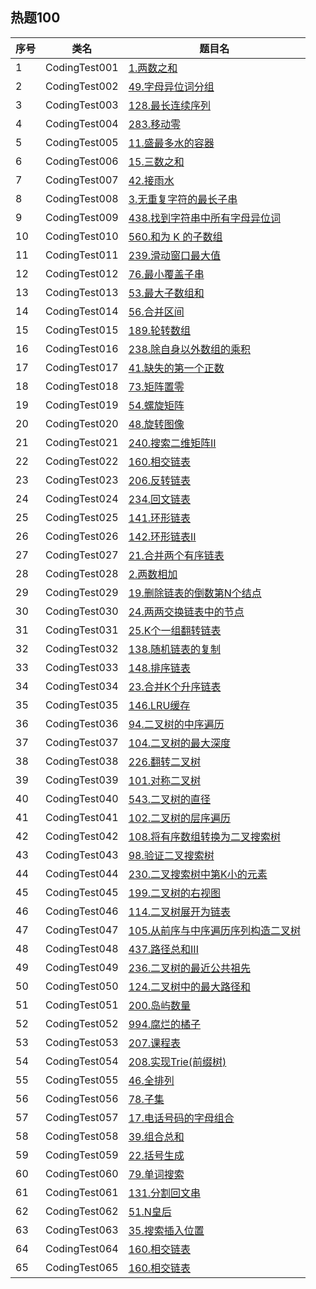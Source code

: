 ## 热题100

| 序号 | 类名            | 题目名                                                                                                                                                     |
|----|---------------|---------------------------------------------------------------------------------------------------------------------------------------------------------|
| 1  | CodingTest001 | <a href="https://leetcode.cn/problems/two-sum/description/?envType=study-plan-v2&envId=top-100-liked">1.两数之和</a>                                        |
| 2  | CodingTest002 | <a href="https://leetcode.cn/problems/group-anagrams/description/?envType=study-plan-v2&envId=top-100-liked">49.字母异位词分组</a>                             |
| 3  | CodingTest003 | <a href="https://leetcode.cn/problems/longest-consecutive-sequence/description/?envType=study-plan-v2&envId=top-100-liked">128.最长连续序列</a>               |
| 4  | CodingTest004 | <a href="https://leetcode.cn/problems/move-zeroes/description/?envType=study-plan-v2&envId=top-100-liked">283.移动零</a>                                   |
| 5  | CodingTest005 | <a href="https://leetcode.cn/problems/container-with-most-water/description/?envType=study-plan-v2&envId=top-100-liked">11.盛最多水的容器</a>                  |
| 6  | CodingTest006 | <a href="https://leetcode.cn/problems/3sum/description/?envType=study-plan-v2&envId=top-100-liked">15.三数之和</a>                                          |
| 7  | CodingTest007 | <a href="https://leetcode.cn/problems/trapping-rain-water/description/?envType=study-plan-v2&envId=top-100-liked">42.接雨水</a>                            |
| 8  | CodingTest008 | <a href="https://leetcode.cn/problems/longest-substring-without-repeating-characters/description/?envType=study-plan-v2&envId=top-100-liked">3.无重复字符的最长子串</a> |
| 9  | CodingTest009 | <a href="https://leetcode.cn/problems/find-all-anagrams-in-a-string/description/?envType=study-plan-v2&envId=top-100-liked">438.找到字符串中所有字母异位词</a>                                                                            |
| 10 | CodingTest010 | <a href="https://leetcode.cn/problems/subarray-sum-equals-k/description/?envType=study-plan-v2&envId=top-100-liked">560.和为 K 的子数组</a>                                                                                    |
| 11 | CodingTest011 | <a href="https://leetcode.cn/problems/sliding-window-maximum/description/?envType=study-plan-v2&envId=top-100-liked">239.滑动窗口最大值</a>                                                                                      |
| 12 | CodingTest012 | <a href="https://leetcode.cn/problems/minimum-window-substring/?envType=study-plan-v2&envId=top-100-liked">76.最小覆盖子串</a>                                |
| 13 | CodingTest013 | <a href="https://leetcode.cn/problems/maximum-subarray/description/?envType=study-plan-v2&envId=top-100-liked">53.最大子数组和</a>                                                                                          |
| 14 | CodingTest014 | <a href="https://leetcode.cn/problems/merge-intervals/description/?envType=study-plan-v2&envId=top-100-liked">56.合并区间</a>                                                                                            |
| 15 | CodingTest015 | <a href="https://leetcode.cn/problems/rotate-array/description/?envType=study-plan-v2&envId=top-100-liked">189.轮转数组</a>                                                                                             |
| 16 | CodingTest016 | <a href="https://leetcode.cn/problems/product-of-array-except-self/description/?envType=study-plan-v2&envId=top-100-liked">238.除自身以外数组的乘积</a>                                                                                      |
| 17 | CodingTest017 | <a href="https://leetcode.cn/problems/first-missing-positive/description/?envType=study-plan-v2&envId=top-100-liked">41.缺失的第一个正数</a>                                                                                      |
| 18 | CodingTest018 | <a href="https://leetcode.cn/problems/set-matrix-zeroes/description/?envType=study-plan-v2&envId=top-100-liked">73.矩阵置零</a>                                                                                          |
| 19 | CodingTest019 | <a href="https://leetcode.cn/problems/spiral-matrix/description/?envType=study-plan-v2&envId=top-100-liked">54.螺旋矩阵</a>                                                                                             |
| 20 | CodingTest020 | <a href="https://leetcode.cn/problems/rotate-array/description/?envType=study-plan-v2&envId=top-100-liked">48.旋转图像</a>                                                                                              |
| 21 | CodingTest021 | <a href="https://leetcode.cn/problems/search-a-2d-matrix-ii/description/?envType=study-plan-v2&envId=top-100-liked">240.搜索二维矩阵II</a>                                                                                       |
| 22 | CodingTest022 | <a href="https://leetcode.cn/problems/intersection-of-two-linked-lists/description/?envType=study-plan-v2&envId=top-100-liked">160.相交链表</a>                                                                                        |
| 23 | CodingTest023 | <a href="https://leetcode.cn/problems/reverse-linked-list/description/?envType=study-plan-v2&envId=top-100-liked">206.反转链表</a>                                                                                            |
| 24 | CodingTest024 | <a href="https://leetcode.cn/problems/palindrome-linked-list/description/?envType=study-plan-v2&envId=top-100-liked">234.回文链表</a>                                                                                          |
| 25 | CodingTest025 | <a href="https://leetcode.cn/problems/linked-list-cycle/description/?envType=study-plan-v2&envId=top-100-liked">141.环形链表</a>                                                                                              |
| 26 | CodingTest026 | <a href="https://leetcode.cn/problems/linked-list-cycle-ii/description/?envType=study-plan-v2&envId=top-100-liked">142.环形链表II</a>                                                                                             |
| 27 | CodingTest027 | <a href="https://leetcode.cn/problems/merge-two-sorted-lists/description/?envType=study-plan-v2&envId=top-100-liked">21.合并两个有序链表</a>                                                                                                 |
| 28 | CodingTest028 | <a href="https://leetcode.cn/problems/add-two-numbers/description/?envType=study-plan-v2&envId=top-100-liked">2.两数相加</a>                                                                                                  |
| 29 | CodingTest029 | <a href="https://leetcode.cn/problems/remove-nth-node-from-end-of-list/description/?envType=study-plan-v2&envId=top-100-liked">19.删除链表的倒数第N个结点</a>                                                                                                    |
| 30 | CodingTest030 | <a href="https://leetcode.cn/problems/swap-nodes-in-pairs/description/?envType=study-plan-v2&envId=top-100-liked">24.两两交换链表中的节点</a>                                                                                                   |
| 31 | CodingTest031 | <a href="https://leetcode.cn/problems/reverse-nodes-in-k-group/description/?envType=study-plan-v2&envId=top-100-liked">25.K个一组翻转链表</a>                                                                                                     |
| 32 | CodingTest032 | <a href="https://leetcode.cn/problems/copy-list-with-random-pointer/description/?envType=study-plan-v2&envId=top-100-liked">138.随机链表的复制</a>                                                                                                      |
| 33 | CodingTest033 | <a href="https://leetcode.cn/problems/sort-list/description/?envType=study-plan-v2&envId=top-100-liked">148.排序链表</a>                                                                                                       |
| 34 | CodingTest034 | <a href="https://leetcode.cn/problems/merge-k-sorted-lists/description/?envType=study-plan-v2&envId=top-100-liked">23.合并K个升序链表</a>                                                                                                          |
| 35 | CodingTest035 | <a href="https://leetcode.cn/problems/lru-cache/description/?envType=study-plan-v2&envId=top-100-liked">146.LRU缓存</a>                                                                                                            |
| 36 | CodingTest036 | <a href="https://leetcode.cn/problems/binary-tree-inorder-traversal/description/?envType=study-plan-v2&envId=top-100-liked">94.二叉树的中序遍历</a>                                                                                                             |
| 37 | CodingTest037 | <a href="https://leetcode.cn/problems/maximum-depth-of-binary-tree/description/?envType=study-plan-v2&envId=top-100-liked">104.二叉树的最大深度</a>                                                                                                              |
| 38 | CodingTest038 | <a href="https://leetcode.cn/problems/invert-binary-tree/description/?envType=study-plan-v2&envId=top-100-liked">226.翻转二叉树</a>                                                                                                               |
| 39 | CodingTest039 | <a href="https://leetcode.cn/problems/symmetric-tree/description/?envType=study-plan-v2&envId=top-100-liked">101.对称二叉树</a>                                                                                                                |
| 40 | CodingTest040 | <a href="https://leetcode.cn/problems/diameter-of-binary-tree/description/?envType=study-plan-v2&envId=top-100-liked">543.二叉树的直径</a>                                                                                                                  |
| 41 | CodingTest041 | <a href="https://leetcode.cn/problems/binary-tree-level-order-traversal/description/?envType=study-plan-v2&envId=top-100-liked">102.二叉树的层序遍历</a>                                                                                                                        |
| 42 | CodingTest042 | <a href="https://leetcode.cn/problems/convert-sorted-array-to-binary-search-tree/description/?envType=study-plan-v2&envId=top-100-liked">108.将有序数组转换为二叉搜索树</a>                                                                                                                     |
| 43 | CodingTest043 | <a href="https://leetcode.cn/problems/validate-binary-search-tree/description/?envType=study-plan-v2&envId=top-100-liked">98.验证二叉搜索树</a>                                                                                                                     |
| 44 | CodingTest044 | <a href="https://leetcode.cn/problems/kth-smallest-element-in-a-bst/description/?envType=study-plan-v2&envId=top-100-liked">230.二叉搜索树中第K小的元素</a>                                                                                                                        |
| 45 | CodingTest045 | <a href="https://leetcode.cn/problems/binary-tree-right-side-view/description/?envType=study-plan-v2&envId=top-100-liked">199.二叉树的右视图</a>                                                                                                                         |
| 46 | CodingTest046 | <a href="https://leetcode.cn/problems/flatten-binary-tree-to-linked-list/description/?envType=study-plan-v2&envId=top-100-liked">114.二叉树展开为链表</a>                                                                                                                           |
| 47 | CodingTest047 | <a href="https://leetcode.cn/problems/construct-binary-tree-from-preorder-and-inorder-traversal/description/?envType=study-plan-v2&envId=top-100-liked">105.从前序与中序遍历序列构造二叉树</a>                                                                                                                           |
| 48 | CodingTest048 | <a href="https://leetcode.cn/problems/path-sum-iii/description/?envType=study-plan-v2&envId=top-100-liked">437.路径总和III</a>                                                                                                                             |
| 49 | CodingTest049 | <a href="https://leetcode.cn/problems/lowest-common-ancestor-of-a-binary-tree/description/?envType=study-plan-v2&envId=top-100-liked">236.二叉树的最近公共祖先</a>                                                                                                                              |
| 50 | CodingTest050 | <a href="https://leetcode.cn/problems/binary-tree-maximum-path-sum/description/?envType=study-plan-v2&envId=top-100-liked">124.二叉树中的最大路径和</a>                                                                                                                               |
| 51 | CodingTest051 | <a href="https://leetcode.cn/problems/number-of-islands/description/?envType=study-plan-v2&envId=top-100-liked">200.岛屿数量</a>                                                                                                                                |
| 52 | CodingTest052 | <a href="https://leetcode.cn/problems/rotting-oranges/description/?envType=study-plan-v2&envId=top-100-liked">994.腐烂的橘子</a>                                                                                                                                 |
| 53 | CodingTest053 | <a href="https://leetcode.cn/problems/course-schedule/?envType=study-plan-v2&envId=top-100-liked">207.课程表</a>                                                                                                                                 |
| 54 | CodingTest054 | <a href="https://leetcode.cn/problems/implement-trie-prefix-tree/description/?envType=study-plan-v2&envId=top-100-liked">208.实现Trie(前缀树)</a>                                                                                                                                 |
| 55 | CodingTest055 | <a href="https://leetcode.cn/problems/permutations/description/?envType=study-plan-v2&envId=top-100-liked">46.全排列</a>                                                                                                                                 |
| 56 | CodingTest056 | <a href="https://leetcode.cn/problems/subsets/description/?envType=study-plan-v2&envId=top-100-liked">78.子集</a>                                                                                                                                 |
| 57 | CodingTest057 | <a href="https://leetcode.cn/problems/letter-combinations-of-a-phone-number/description/?envType=study-plan-v2&envId=top-100-liked">17.电话号码的字母组合</a>                                                                                                                                 |
| 58 | CodingTest058 | <a href="https://leetcode.cn/problems/combination-sum/description/?envType=study-plan-v2&envId=top-100-liked">39.组合总和</a>                                                                                                                                 |
| 59 | CodingTest059 | <a href="https://leetcode.cn/problems/generate-parentheses/description/?envType=study-plan-v2&envId=top-100-liked">22.括号生成</a>                                                                                                                                 |
| 60 | CodingTest060 | <a href="https://leetcode.cn/problems/word-search/description/?envType=study-plan-v2&envId=top-100-liked">79.单词搜索</a>                                                                                                                                 |
| 61 | CodingTest061 | <a href="https://leetcode.cn/problems/palindrome-partitioning/description/?envType=study-plan-v2&envId=top-100-liked">131.分割回文串</a>                                                                                                                                 |
| 62 | CodingTest062 | <a href="https://leetcode.cn/problems/n-queens/description/?envType=study-plan-v2&envId=top-100-liked">51.N皇后</a>                                                                                                                                 |
| 63 | CodingTest063 | <a href="https://leetcode.cn/problems/search-insert-position/description/?envType=study-plan-v2&envId=top-100-liked">35.搜索插入位置</a>                                                                                                                                 |
| 64 | CodingTest064 | <a href="">160.相交链表</a>                                                                                                                                 |
| 65 | CodingTest065 | <a href="">160.相交链表</a>                                                                                                                                 |